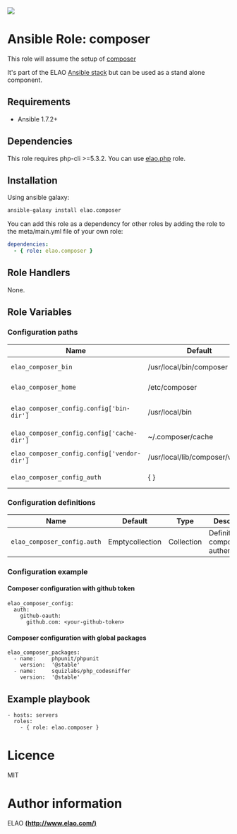 <img src="http://www.elao.com/images/corpo/logo_red_small.png"/>

# Ansible Role: composer

This role will assume the setup of [composer](https://getcomposer.org)

It's part of the ELAO [Ansible stack](http://ansible.elao.com) but can be used as a stand alone component.

## Requirements

- Ansible 1.7.2+

## Dependencies

This role requires php-cli >=5.3.2. You can use [elao.php](https://github.com/ElaoInfra/ansible-role-php) role.

## Installation

Using ansible galaxy:

```bash
ansible-galaxy install elao.composer
```
You can add this role as a dependency for other roles by adding the role to the meta/main.yml file of your own role:

```yaml
dependencies:
  - { role: elao.composer }
```

## Role Handlers

None.

## Role Variables

### Configuration paths

| Name                                        | Default                        | Type        | Description            |
| ------------------------------------------- | ------------------------------ | ----------- | ---------------------- |
| `elao_composer_bin`                         | /usr/local/bin/composer        | String      | Composer bin path.     |
| `elao_composer_home`                        | /etc/composer                  | String      | Composer home path.    |
| `elao_composer_config.config['bin-dir']`    | /usr/local/bin                 | String      | Vendors binaries path. |
| `elao_composer_config.config['cache-dir']`  | ~/.composer/cache              | String      | Composer cache path.   |
| `elao_composer_config.config['vendor-dir']` | /usr/local/lib/composer/vendor | String      | Vendors path.          |
| `elao_composer_config_auth`                 | { }                            | Array       | Composer auth config.  |

### Configuration definitions

| Name                        | Default         | Type        | Description                            |
| --------------------------- | --------------- | ----------- | -------------------------------------- |
| `elao_composer_config.auth` | Emptycollection | Collection  | Definition of composer authentication. |

### Configuration example

#### Composer configuration with github token

```
elao_composer_config:
  auth:
    github-oauth:
      github.com: <your-github-token>
```

#### Composer configuration with global packages

```
elao_composer_packages:
  - name:     phpunit/phpunit
    version:  '@stable'
  - name:     squizlabs/php_codesniffer
    version:  '@stable'
```

## Example playbook

    - hosts: servers
      roles:
        - { role: elao.composer }

# Licence

MIT

# Author information

ELAO [**(http://www.elao.com/)**](http://www.elao.com)
